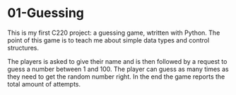# 01-Guessing
 This is my first C220 project: a guessing game, wtritten with Python. The point of this game is to teach me about simple data types and control structures.
 
 The players is asked to give their name and is then followed by a request to guess a number between 1 and 100. The player can guess as many times as they need to get the random number right. In the end the game reports the total amount of attempts.

